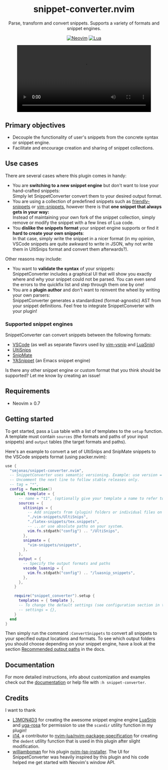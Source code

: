 <div align="center">

# snippet-converter.nvim

Parse, transform and convert snippets. Supports a variety of formats and snippet engines.

[![Neovim](https://img.shields.io/badge/Neovim%200.7+-green.svg?style=for-the-badge&logo=neovim)](https://neovim.io)
[![Lua](https://img.shields.io/badge/Lua-blue.svg?style=for-the-badge&logo=lua)](http://www.lua.org)

<video src="https://user-images.githubusercontent.com/40792180/166674215-61bd1e8c-c307-4db9-bca1-a71f873e00ff.mp4" width="85%">

</div>

## Primary objectives
- Decouple the functionality of user's snippets from the concrete syntax or snippet engine.
- Facilitate and encourage creation and sharing of snippet collections.

## Use cases
There are several cases where this plugin comes in handy:

- You are **switching to a new snippet engine** but don't want to lose your
  hand-crafted snippets:\
  Simply let SnippetConverter convert them to your desired output format.
- You are using a collection of predefined snippets such as [friendly-snippets](https://github.com/rafamadriz/friendly-snippets) or
  [vim-snippets](https://github.com/honza/vim-snippets), however there is that **one snippet
  that always gets in your way:**\
  Instead of maintaining your own fork of the snippet collection, simply remove or modify the snippet with a few lines of Lua code.
- You **dislike the snippets format** your snippet engine supports or find it **hard to
  create your own snippets**:\
  In that case, simply write the snippet in a nicer format (in my opinion, VSCode snippets are quite
  awkward to write in JSON, why not write them in UltiSnips format and convert them afterwards?).

Other reasons may include:
- You want to **validate the syntax** of your snippets:\
  SnippetConverter includes a graphical UI that will show you exactly where and why your snippet
  could not be parsed. You can even send the errors to the quickfix list and step through them one by one!
- You are a **plugin author** and don't want to reinvent the wheel by writing your own parsers:\
  SnippetConverter generates a standardized (format-agnostic) AST from your snippet definitions. Feel free to integrate SnippetConverter with your plugin!

### Supported snippet engines
SnippetConverter can convert snippets between the following formats:
- [VSCode](https://code.visualstudio.com/docs/editor/userdefinedsnippets) (as well as separate flavors used by [vim-vsnip](https://github.com/hrsh7th/vim-vsnip) and [LuaSnip](https://github.com/L3MON4D3/LuaSnip))
- [UltiSnips](https://github.com/SirVer/ultisnips)
- [SnipMate](https://github.com/garbas/vim-snipmate)
- [YASnippet](https://joaotavora.github.io/yasnippet/) (an Emacs snippet engine)

Is there any other snippet engine or custom format that you think should be supported? Let me know by creating an issue!

## Requirements
- Neovim ≥ 0.7

## Getting started

To get started, pass a Lua table with a list of templates to the `setup` function. A template must contain
`sources` (the formats and paths of your input snippets) and `output` tables (the target formats and paths).

Here's an example to convert a set of UltiSnips and SnipMate snippets to the VSCode snippets format (using packer.nvim):

```lua
use {
  "smjonas/snippet-converter.nvim",
  -- SnippetConverter uses semantic versioning. Example: use version = "1.*" to avoid breaking changes on version 1.
  -- Uncomment the next line to follow stable releases only.
  -- tag = "*",
  config = function()
    local template = {
      -- name = "t1", (optionally give your template a name to refer to it in the `ConvertSnippets` command)
      sources = {
        ultisnips = {
          -- Add snippets from (plugin) folders or individual files on your runtimepath...
          "./vim-snippets/UltiSnips",
          "./latex-snippets/tex.snippets",
          -- ...or use absolute paths on your system.
          vim.fn.stdpath("config") .. "/UltiSnips",
        },
        snipmate = {
          "vim-snippets/snippets",
        },
      },
      output = {
        -- Specify the output formats and paths
        vscode_luasnip = {
          vim.fn.stdpath("config") .. "/luasnip_snippets",
        },
      },
    }

    require("snippet_converter").setup {
      templates = { template },
      -- To change the default settings (see configuration section in the documentation)
      -- settings = {},
    }
  end
}
```
Then simply run the command `:ConvertSnippets` to convert all snippets to your specified
output locations and formats. To see which output folders you should choose depending on
your snippet engine, have a look at the section [Recommended output paths](doc/documentation.md#recommended-output-paths) in the docs.

## Documentation

For more detailed instructions, info about customization and examples check out the
[documentation](doc/documentation.md) or help file with `:h snippet-converter`.

## Credits
I want to thank
- [L3MON4D3](https://github.com/L3MON4D3) for creating the awesome snippet engine engine [LuaSnip](https://github.com/L3MON4D3/LuaSnip)
  and [uga-rosa](https://github.com/uga-rosa) for permission to use the `scandir` utility function in my plugin!
- [ii14](https://github.com/ii14), a contributor to [nvim-lua/nvim-package-specification](https://github.com/nvim-lua/nvim-package-specification)
  for creating the `dedent` utility function that is used in this plugin after slight modification.
- [williamboman](https://github.com/williamboman) for his plugin [nvim-lsp-installer](https://github.com/williamboman/nvim-lsp-installer).
  The UI for SnippetConverter was heavily inspired by this plugin and his code helped me get started with Neovim's window API.
